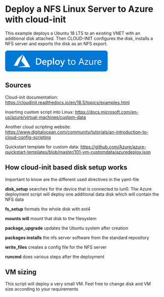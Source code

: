 # Deploy a NFS Linux Server to Azure with cloud-init

This example deploys a Ubuntu 18 LTS to an existing VNET with an additional disk attached. Then CLOUD-INIT configures the disk, installs a NFS server and exports the disk as an NFS export.

[![Deploy To Azure](https://raw.githubusercontent.com/Azure/azure-quickstart-templates/master/1-CONTRIBUTION-GUIDE/images/deploytoazure.svg?sanitize=true)](https://portal.azure.com/#create/Microsoft.Template/uri/https%3A%2F%2Fraw.githubusercontent.com%2Fhenrikmotzkus%2FAzureShortcuts%2Fmain%2FNFS%2Fazuredeploy.json)


## Sources

Cloud-init documentation: https://cloudinit.readthedocs.io/en/18.5/topics/examples.html

Inserting custom script into Linux: https://docs.microsoft.com/en-us/azure/virtual-machines/custom-data

Another cloud scripting website: https://www.digitalocean.com/community/tutorials/an-introduction-to-cloud-config-scripting

Quickstart template for custom data: https://github.com/Azure/azure-quickstart-templates/blob/master/101-vm-customdata/azuredeploy.json



## How cloud-init based disk setup works

Important to know are the different used directives in the yaml-file

**disk_setup** searches for the device that is connected to lun0. The Azure deployment script will deploy one additional data disk which will contain the NFS data

**fs_setup** formats the whole disk with ext4

**mounts will** mount that disk to the filesystem

**package_upgrade** updates the Ubuntu system after creation

**packages installs** the nfs server software from the standard repository

**write_files** creates a config file for the NFS server

**runcmd** does various steps after the deployment

## VM sizing
This script will deploy a very small VM. Feel free to change disk and VM size according to your requirements